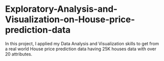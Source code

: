 # Exploratory-Analysis-and-Visualization-on-House-price-prediction-data
In this project, I applied my Data Analysis and Visualization skills to get from a real world House price prediction data having 25K houses data with over 20 attributes.

